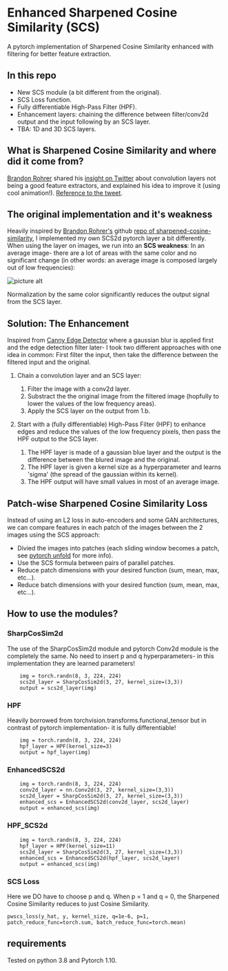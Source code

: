 # Enhanced Sharpened Cosine Similarity (SCS)
A pytorch implementation of Sharpened Cosine Similarity enhanced with filtering for better feature extraction. 

## In this repo
- New SCS module (a bit different from the original).
- SCS Loss function.
- Fully differentiable High-Pass Filter (HPF).
- Enhancement layers: chaining the difference between filter/conv2d output and the input following by an SCS layer.
- TBA: 1D and 3D SCS layers.

## What is Sharpened Cosine Similarity and where did it come from?
[Brandon Rohrer](https://github.com/brohrer) shared his [insight on Twitter](https://twitter.com/_brohrer_/status/1232063619657093120?lang=en) about convolution layers not being a good feature extractors, and explained his idea to improve it (using cool animation!). [Reference to the tweet](https://twitter.com/_brohrer_/status/1232063619657093120?lang=en).

## The original implementation and it's weakness
Heavily inspired by [Brandon Rohrer's](https://github.com/brohrer) github [repo of sharpened-cosine-similarity](https://github.com/brohrer/sharpened-cosine-similarity), I implemented my own SCS2d pytorch layer a bit differently. When using the layer on images, we run into an **SCS weakness**: In an average image- there are a lot of areas with the same color and no significant change (in other words: an average image is composed largely out of low frequencies):

![picture alt](https://docs.opencv.org/3.4/fft1.jpg "FFT2 magnitude")

Normalization by the same color significantly reduces the output signal from the SCS layer.

## Solution: The Enhancement
Inspired from [Canny Edge Detector](https://docs.opencv.org/4.x/da/d22/tutorial_py_canny.html) where a gaussian blur is applied first and the edge detection filter later- I took two different approaches with one idea in common: First filter the input, then take the difference between the filtered input and the original.

1. Chain a convolution layer and an SCS layer:
    1. Filter the image with a conv2d layer.
    2. Substract the the original image from the filtered image (hopfully to lower the values of the low frequency areas).
    3. Apply the SCS layer on the output from 1.b.

2. Start with a (fully differentiable) High-Pass Filter (HPF) to enhance edges and reduce the values of the low frequency pixels, then pass the HPF output to the SCS layer.
    1. The HPF layer is made of a gaussian blue layer and the output is the difference between the blured image and the original.
    2. The HPF layer is given a kernel size as a hyperparameter and learns 'sigma' (the spread of the gaussian within its kernel).
    3. The HPF output will have small values in most of an average image.

## Patch-wise Sharpened Cosine Similarity Loss
Instead of using an L2 loss in auto-encoders and some GAN architectures, we can compare features in each patch of the images between the 2 images using the SCS approach:
* Divied the images into patches (each sliding window becomes a patch, see [pytorch unfold](https://pytorch.org/docs/stable/generated/torch.nn.Unfold.html) for more info).
* Use the SCS formula between pairs of parallel patches.
* Reduce patch dimensions with your desired function (sum, mean, max, etc...).
* Reduce batch dimensions with your desired function (sum, mean, max, etc...).


## How to use the modules?
### SharpCosSim2d
The use of the SharpCosSim2d module and pytorch Conv2d module is the completely the same.
No need to insert p and q hyperparameters- in this implementation they are learned parameters!
```
    img = torch.randn(8, 3, 224, 224)
    scs2d_layer = SharpCosSim2d(3, 27, kernel_size=(3,3))
    output = scs2d_layer(img)
```
### HPF
Heavily borrowed from torchvision.transforms.functional_tensor but in contrast of pytorch implementation- it is fully differentiable!
```
    img = torch.randn(8, 3, 224, 224)
    hpf_layer = HPF(kernel_size=3)
    output = hpf_layer(img)
```
### EnhancedSCS2d
```
    img = torch.randn(8, 3, 224, 224)
    conv2d_layer = nn.Conv2d(3, 27, kernel_size=(3,3))
    scs2d_layer = SharpCosSim2d(3, 27, kernel_size=(3,3))
    enhanced_scs = EnhancedSCS2d(conv2d_layer, scs2d_layer)
    output = enhanced_scs(img)
```
### HPF_SCS2d
```
    img = torch.randn(8, 3, 224, 224)
    hpf_layer = HPF(kernel_size=11)
    scs2d_layer = SharpCosSim2d(3, 27, kernel_size=(3,3))
    enhanced_scs = EnhancedSCS2d(hpf_layer, scs2d_layer)
    output = enhanced_scs(img)
```
### SCS Loss
Here we DO have to choose p and q. When p = 1 and q = 0, the Sharpened Cosine Similarity reduces to just Cosine Similarity.
```
pwscs_loss(y_hat, y, kernel_size, q=1e-6, p=1, patch_reduce_func=torch.sum, batch_reduce_func=torch.mean)
```

## requirements
Tested on python 3.8 and Pytorch 1.10.
